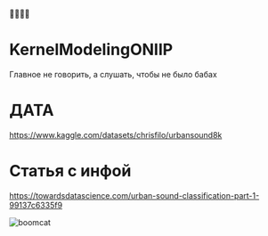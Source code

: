 🐢😺😸🐊
# KernelModelingONIIP
Главное не говорить, а слушать, чтобы не было бабах

# ДАТА

https://www.kaggle.com/datasets/chrisfilo/urbansound8k

# Статья с инфой

https://towardsdatascience.com/urban-sound-classification-part-1-99137c6335f9

![boomcat](https://media.tenor.com/2jFmXUA4evcAAAAd/cats-explosion.gif)

